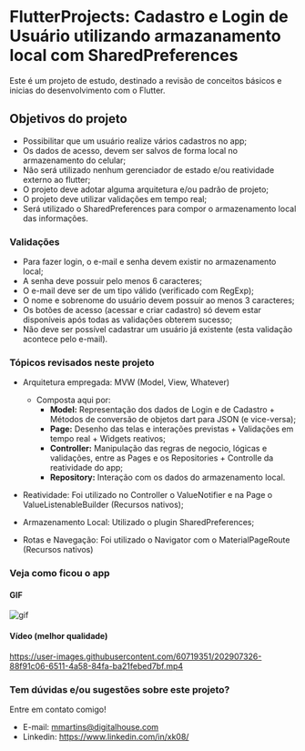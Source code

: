 # FlutterProjects: Cadastro e Login de Usuário utilizando armazanamento local com SharedPreferences

Este é um projeto de estudo, destinado a revisão de conceitos básicos e inicias do desenvolvimento com o Flutter.

## Objetivos do projeto
- Possibilitar que um usuário realize vários cadastros no app;
- Os dados de acesso, devem ser salvos de forma local no armazenamento do celular;
- Não será utilizado nenhum gerenciador de estado e/ou reatividade externo ao flutter;
- O projeto deve adotar alguma arquitetura e/ou padrão de projeto;
- O projeto deve utilizar validações em tempo real;
- Será utilizado o SharedPreferences para compor o armazenamento local das informações.


### Validações
- Para fazer login, o e-mail e senha devem existir no armazenamento local;
- A senha deve possuir pelo menos 6 caracteres;
- O e-mail deve ser de um tipo válido (verificado com RegExp);
- O nome e sobrenome do usuário devem possuir ao menos 3 caracteres;
- Os botões de acesso (acessar e criar cadastro) só devem estar disponíveis após todas as validações obterem sucesso;
- Não deve ser possível cadastrar um usuário já existente (esta validação acontece pelo e-mail).

### Tópicos revisados neste projeto
- Arquitetura empregada: MVW (Model, View, Whatever) 
  - Composta aqui por:
    - **Model:** Representação dos dados de Login e de Cadastro + Métodos de conversão de objetos dart para JSON (e vice-versa);
    - **Page:** Desenho das telas e interações previstas + Validações em tempo real + Widgets reativos;
    - **Controller:** Manipulação das regras de negocio, lógicas e validações, entre as Pages e os Repositories + Controlle da reatividade do app;
    - **Repository:** Interação com os dados do armazenamento local.
  
- Reatividade: Foi utilizado no Controller o ValueNotifier e na Page o ValueListenableBuilder (Recursos nativos);
- Armazenamento Local: Utilizado o plugin SharedPreferences;
- Rotas e Navegação: Foi utilizado o Navigator com o MaterialPageRoute (Recursos nativos)

### Veja como ficou o app

#### GIF
![gif](https://user-images.githubusercontent.com/60719351/202909320-4299116e-54bb-48a7-b77f-c30966049fb2.gif)

#### Vídeo (melhor qualidade)
https://user-images.githubusercontent.com/60719351/202907326-88f91c06-6511-4a58-84fa-ba21febed7bf.mp4

### Tem dúvidas e/ou sugestões sobre este projeto?
Entre em contato comigo!
  - E-mail: mmartins@digitalhouse.com
  - Linkedin: https://www.linkedin.com/in/xk08/



